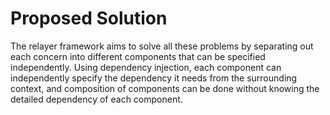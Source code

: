 # Proposed Solution

The relayer framework aims to solve all these problems by separating out each
concern into different components that can be specified independently. Using
dependency injection, each component can independently specify the dependency
it needs from the surrounding context, and composition of components can be
done without knowing the detailed dependency of each component.
